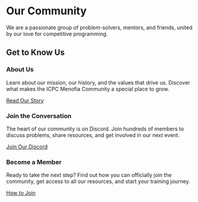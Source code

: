 <div class="hero-section">
  <h1>Our Community</h1>
  <p class="md-typeset hero-subtitle">
    We are a passionate group of problem-solvers, mentors, and friends, united by our love for competitive programming.
  </p>
</div>

## Get to Know Us

<div class="cards-grid">
  <div class="card">
    <h3>About Us</h3>
    <p>Learn about our mission, our history, and the values that drive us. Discover what makes the ICPC Menofia Community a special place to grow.</p>
    <a href="./about_us/" class="md-button">Read Our Story</a>
  </div>
  <div class="card">
    <h3>Join the Conversation</h3>
    <p>The heart of our community is on Discord. Join hundreds of members to discuss problems, share resources, and get involved in our next event.</p>
    <a href="https://discord.gg/bdKQ3RSSxK" target="_blank" class="md-button md-button--primary">Join Our Discord</a>
  </div>
  <div class="card">
    <h3>Become a Member</h3>
    <p>Ready to take the next step? Find out how you can officially join the community, get access to all our resources, and start your training journey.</p>
    <a href="./join_us/" class="md-button">How to Join</a>
  </div>
</div>
